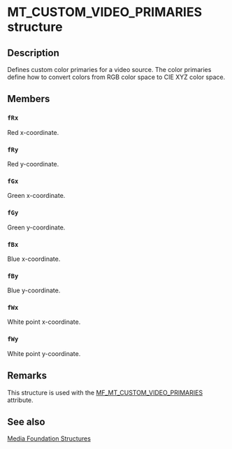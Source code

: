 # MT_CUSTOM_VIDEO_PRIMARIES structure

## Description

Defines custom color primaries for a video source. The color primaries define how to convert colors from RGB color space to CIE XYZ color space.

## Members

### `fRx`

Red x-coordinate.

### `fRy`

Red y-coordinate.

### `fGx`

Green x-coordinate.

### `fGy`

Green y-coordinate.

### `fBx`

Blue x-coordinate.

### `fBy`

Blue y-coordinate.

### `fWx`

White point x-coordinate.

### `fWy`

White point y-coordinate.

## Remarks

This structure is used with the [MF_MT_CUSTOM_VIDEO_PRIMARIES](https://learn.microsoft.com/windows/desktop/medfound/mf-mt-custom-video-primaries-attribute) attribute.

## See also

[Media Foundation Structures](https://learn.microsoft.com/windows/desktop/medfound/media-foundation-structures)